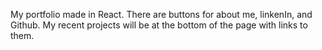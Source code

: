 My portfolio made in React. There are buttons for about me, linkenIn, and Github. My recent projects will be at the bottom of the page with links to them.

